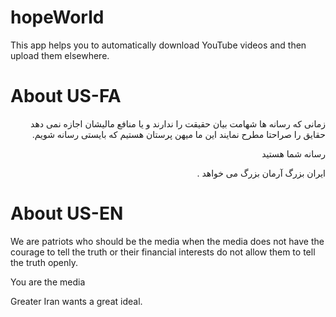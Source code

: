 # hopeWorld
This app helps you to automatically download YouTube videos and then upload them elsewhere.

# About US-FA
<p dir="rtl">
  زمانی که رسانه ها شهامت بیان حقیقت را ندارند و یا منافع مالیشان اجازه نمی دهد حقایق را صراحتا مطرح نمایند این ما میهن پرستان هستیم که بایستی رسانه شویم.</p>
<p dir="rtl">رسانه شما هستید</p>
<p dir="rtl">ایران بزرگ آرمان بزرگ می خواهد .</p>

# About US-EN
<p>We are patriots who should be the media when the media does not have the courage to tell the truth or their financial interests do not allow them to tell the truth openly.</p>
<p>You are the media</p>
<p>Greater Iran wants a great ideal.</p>
